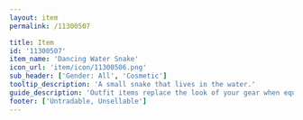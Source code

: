 ```yaml
---
layout: item
permalink: /11300507

title: Item
id: '11300507'
item_name: 'Dancing Water Snake'
icon_url: 'item/icon/11300506.png'
sub_header: ['Gender: All', 'Cosmetic']
tooltip_description: 'A small snake that lives in the water.'
guide_description: 'Outfit items replace the look of your gear when equipped.'
footer: ['Untradable, Unsellable']
---
```

